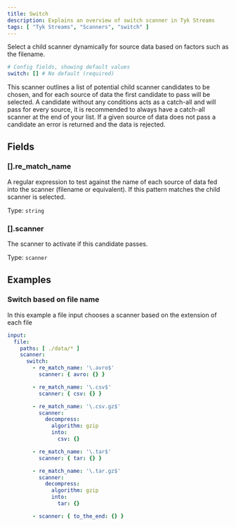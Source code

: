 ```yaml
---
title: Switch
description: Explains an overview of switch scanner in Tyk Streams
tags: [ "Tyk Streams", "Scanners", "switch" ]
---
```


Select a child scanner dynamically for source data based on factors such as the filename.

```yml
# Config fields, showing default values
switch: [] # No default (required)
```

This scanner outlines a list of potential child scanner candidates to be chosen, and for each source of data the first candidate to pass will be selected. A candidate without any conditions acts as a catch-all and will pass for every source, it is recommended to always have a catch-all scanner at the end of your list. If a given source of data does not pass a candidate an error is returned and the data is rejected.

## Fields

### [].re_match_name

A regular expression to test against the name of each source of data fed into the scanner (filename or equivalent). If this pattern matches the child scanner is selected.


Type: `string`  

### [].scanner

The scanner to activate if this candidate passes.


Type: `scanner`  

## Examples

### Switch based on file name

In this example a file input chooses a scanner based on the extension of each file

```yaml
input:
  file:
    paths: [ ./data/* ]
    scanner:
      switch:
        - re_match_name: '\.avro$'
          scanner: { avro: {} }

        - re_match_name: '\.csv$'
          scanner: { csv: {} }

        - re_match_name: '\.csv.gz$'
          scanner:
            decompress:
              algorithm: gzip
              into:
                csv: {}

        - re_match_name: '\.tar$'
          scanner: { tar: {} }

        - re_match_name: '\.tar.gz$'
          scanner:
            decompress:
              algorithm: gzip
              into:
                tar: {}

        - scanner: { to_the_end: {} }
```
